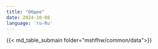 ```yaml
---
title: "Общее"
date: 2024-10-08
language: 'ru-Ru'
---
```


{{< md_table_submain folder="mshfhw/common/data">}}
